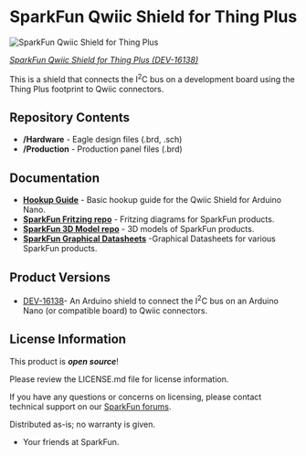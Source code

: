 SparkFun Qwiic Shield for Thing Plus
========================================

![SparkFun Qwiic Shield for Thing Plus](https://cdn.sparkfun.com/assets/parts/1/4/7/9/8/16138-SparkFun_Qwiic_Shield_for_Thing_Plus-01.jpg)

[*SparkFun Qwiic Shield for Thing Plus (DEV-16138)*](https://www.sparkfun.com/products/16138)

This is a shield that connects the I<sup>2</sup>C bus on a development board using the Thing Plus footprint to Qwiic connectors.

Repository Contents
-------------------

* **/Hardware** - Eagle design files (.brd, .sch)
* **/Production** - Production panel files (.brd)

Documentation
--------------

* **[Hookup Guide](https://learn.sparkfun.com/tutorials/sparkfun-qwiic-shield-for-thing-plus-hookup-guide)** - Basic hookup guide for the Qwiic Shield for Arduino Nano.
* **[SparkFun Fritzing repo](https://github.com/sparkfun/Fritzing_Parts)** - Fritzing diagrams for SparkFun products.
* **[SparkFun 3D Model repo](https://github.com/sparkfun/3D_Models)** - 3D models of SparkFun products. 
* **[SparkFun Graphical Datasheets](https://github.com/sparkfun/Graphical_Datasheets)** -Graphical Datasheets for various SparkFun products.

Product Versions
----------------

* [DEV-16138](https://www.sparkfun.com/products/16138)- An Arduino shield to connect the I<sup>2</sup>C bus on an Arduino Nano (or compatible board) to Qwiic connectors. 

License Information
-------------------

This product is _**open source**_! 

Please review the LICENSE.md file for license information. 

If you have any questions or concerns on licensing, please contact technical support on our [SparkFun forums](https://forum.sparkfun.com/viewforum.php?f=152).

Distributed as-is; no warranty is given.

- Your friends at SparkFun.
